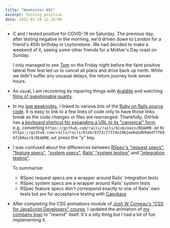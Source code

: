 ```yaml
---
title: "Weeknotes #91"
excerpt: Testing positive.
date: 2022-03-28 12:16:00
---
```

*   C and I tested positive for COVID-19 on Saturday. The previous day, after testing negative in the morning, we'd driven down to London for a friend's 40th birthday in Leytonstone. We had decided to make a weekend of it, seeing some other friends for a Mother's Day roast on Sunday.

    I only managed to see [Tom](https://tomstu.art/weeknotes-116-remember-this) on the Friday night before the faint positive lateral flow test led us to cancel all plans and drive back up north. While we didn't suffer any unusual delays, the return journey took seven hours.

*   As usual, I am recovering by repairing things with [Araldite](https://www.go-araldite.com) and watching [films of questionable quality](https://www.imdb.com/title/tt9032400/).

*   In my [last weeknotes](/2022/03/13/weeknotes-90/), I linked to various bits of the [Ruby on Rails source code](https://github.com/rails/rails/). It is easy to link to a few lines of code only to have those links break as the code changes or files are rearranged. Thankfully, GitHub has [a keyboard shortcut for expanding a URL to its "canonical" form](https://docs.github.com/en/repositories/working-with-files/using-files/getting-permanent-links-to-files), e.g. converting `https://github.com/rails/rails/blob/main/README.md` to `https://github.com/rails/rails/blob/8372cf7374a1962ee0abdb9dedf7f690f280acc9/README.md`: press the "y" key.

*   I was confused about the differences between [RSpec's "request specs"](https://relishapp.com/rspec/rspec-rails/v/5-0/docs/request-specs/request-spec), ["feature specs"](https://relishapp.com/rspec/rspec-rails/v/5-0/docs/feature-specs/feature-spec), ["system specs"](https://relishapp.com/rspec/rspec-rails/v/5-0/docs/system-specs/system-spec), [Rails' "system testing"](https://guides.rubyonrails.org/testing.html#system-testing) and ["integration testing"](https://guides.rubyonrails.org/testing.html#integration-testing).

    To summarise:

    * RSpec request specs are a wrapper around Rails' integration tests
    * RSpec system specs are a wrapper around Rails' system tests
    * RSpec feature specs don't correspond exactly to one of Rails' own tests but are for acceptance testing with [Capybara](https://github.com/teamcapybara/capybara)

*   After completing the CSS animations module of [Josh W Comeau's "CSS for JavaScript Developers" course](https://css-for-js.dev), I updated the animation of [my company logo](https://www.ghostcassette.com) to "rewind" itself. It's a silly thing but I had a lot of fun implementing it.
